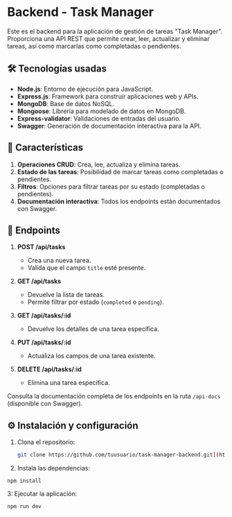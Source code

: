 # Backend - Task Manager

Este es el backend para la aplicación de gestión de tareas "Task Manager". Proporciona una API REST que permite crear, leer, actualizar y eliminar tareas, así como marcarlas como completadas o pendientes.

## 🛠️ Tecnologías usadas
- **Node.js**: Entorno de ejecución para JavaScript.
- **Express.js**: Framework para construir aplicaciones web y APIs.
- **MongoDB**: Base de datos NoSQL.
- **Mongoose**: Librería para modelado de datos en MongoDB.
- **Express-validator**: Validaciones de entradas del usuario.
- **Swagger**: Generación de documentación interactiva para la API.

## 📜 Características
1. **Operaciones CRUD**: Crea, lee, actualiza y elimina tareas.
2. **Estado de las tareas**: Posibilidad de marcar tareas como completadas o pendientes.
3. **Filtros**: Opciones para filtrar tareas por su estado (completadas o pendientes).
4. **Documentación interactiva**: Todos los endpoints están documentados con Swagger.

## 🚀 Endpoints
1. **POST /api/tasks**  
   - Crea una nueva tarea.  
   - Valida que el campo `title` esté presente.  

2. **GET /api/tasks**  
   - Devuelve la lista de tareas.  
   - Permite filtrar por estado (`completed` o `pending`).  

3. **GET /api/tasks/:id**  
   - Devuelve los detalles de una tarea específica.  

4. **PUT /api/tasks/:id**  
   - Actualiza los campos de una tarea existente.  

5. **DELETE /api/tasks/:id**  
   - Elimina una tarea específica.  

Consulta la documentación completa de los endpoints en la ruta `/api-docs` (disponible con Swagger).

## ⚙️ Instalación y configuración
1. Clona el repositorio:  
   ```bash
   git clone https://github.com/tuusuario/task-manager-backend.git](https://github.com/AndreaCastanoS/backend_task_manager.git
     ```
   
2. Instala las dependencias:
```
npm install
```
 3: Ejecutar la aplicación:

   ```
   npm run dev

